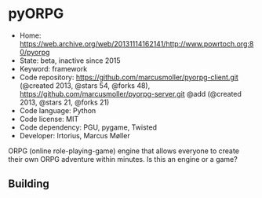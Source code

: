 # pyORPG

- Home: https://web.archive.org/web/20131114162141/http://www.powrtoch.org:80/pyorpg
- State: beta, inactive since 2015
- Keyword: framework
- Code repository: https://github.com/marcusmoller/pyorpg-client.git (@created 2013, @stars 54, @forks 48), https://github.com/marcusmoller/pyorpg-server.git @add (@created 2013, @stars 21, @forks 21)
- Code language: Python
- Code license: MIT
- Code dependency: PGU, pygame, Twisted
- Developer: Irtorius, Marcus Møller

ORPG (online role-playing-game) engine that allows everyone to create their own ORPG adventure within minutes.
Is this an engine or a game?

## Building
